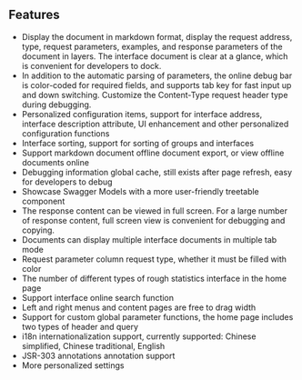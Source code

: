 ##  Features

- Display the document in markdown format, display the request address, type, request parameters, examples, and response parameters of the document in layers. The interface document is clear at a glance, which is convenient for developers to dock.
- In addition to the automatic parsing of parameters, the online debug bar is color-coded for required fields, and supports tab key for fast input up and down switching. Customize the Content-Type request header type during debugging.
- Personalized configuration items, support for interface address, interface description attribute, UI enhancement and other personalized configuration functions
- Interface sorting, support for sorting of groups and interfaces
- Support markdown document offline document export, or view offline documents online
- Debugging information global cache, still exists after page refresh, easy for developers to debug
- Showcase Swagger Models with a more user-friendly treetable component
- The response content can be viewed in full screen. For a large number of response content, full screen view is convenient for debugging and copying.
- Documents can display multiple interface documents in multiple tab mode
- Request parameter column request type, whether it must be filled with color
- The number of different types of rough statistics interface in the home page
- Support interface online search function
- Left and right menus and content pages are free to drag width
- Support for custom global parameter functions, the home page includes two types of header and query
- i18n internationalization support, currently supported: Chinese simplified, Chinese traditional, English
- JSR-303 annotations annotation support
- More personalized settings
